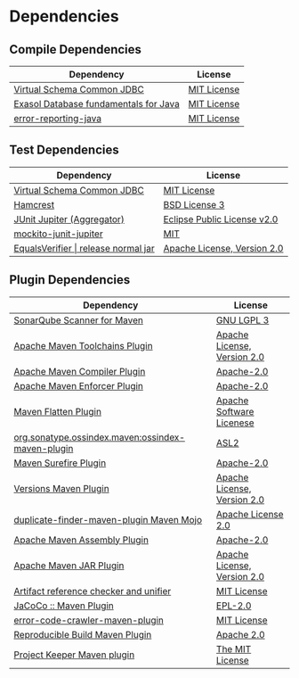 <!-- @formatter:off -->
# Dependencies

## Compile Dependencies

| Dependency                                 | License          |
| ------------------------------------------ | ---------------- |
| [Virtual Schema Common JDBC][0]            | [MIT License][1] |
| [Exasol Database fundamentals for Java][2] | [MIT License][3] |
| [error-reporting-java][4]                  | [MIT License][5] |

## Test Dependencies

| Dependency                                 | License                           |
| ------------------------------------------ | --------------------------------- |
| [Virtual Schema Common JDBC][0]            | [MIT License][1]                  |
| [Hamcrest][6]                              | [BSD License 3][7]                |
| [JUnit Jupiter (Aggregator)][8]            | [Eclipse Public License v2.0][9]  |
| [mockito-junit-jupiter][10]                | [MIT][11]                         |
| [EqualsVerifier \| release normal jar][12] | [Apache License, Version 2.0][13] |

## Plugin Dependencies

| Dependency                                              | License                           |
| ------------------------------------------------------- | --------------------------------- |
| [SonarQube Scanner for Maven][14]                       | [GNU LGPL 3][15]                  |
| [Apache Maven Toolchains Plugin][16]                    | [Apache License, Version 2.0][13] |
| [Apache Maven Compiler Plugin][17]                      | [Apache-2.0][13]                  |
| [Apache Maven Enforcer Plugin][18]                      | [Apache-2.0][13]                  |
| [Maven Flatten Plugin][19]                              | [Apache Software Licenese][13]    |
| [org.sonatype.ossindex.maven:ossindex-maven-plugin][20] | [ASL2][21]                        |
| [Maven Surefire Plugin][22]                             | [Apache-2.0][13]                  |
| [Versions Maven Plugin][23]                             | [Apache License, Version 2.0][13] |
| [duplicate-finder-maven-plugin Maven Mojo][24]          | [Apache License 2.0][25]          |
| [Apache Maven Assembly Plugin][26]                      | [Apache-2.0][13]                  |
| [Apache Maven JAR Plugin][27]                           | [Apache License, Version 2.0][13] |
| [Artifact reference checker and unifier][28]            | [MIT License][29]                 |
| [JaCoCo :: Maven Plugin][30]                            | [EPL-2.0][31]                     |
| [error-code-crawler-maven-plugin][32]                   | [MIT License][33]                 |
| [Reproducible Build Maven Plugin][34]                   | [Apache 2.0][21]                  |
| [Project Keeper Maven plugin][35]                       | [The MIT License][36]             |

[0]: https://github.com/exasol/virtual-schema-common-jdbc/
[1]: https://github.com/exasol/virtual-schema-common-jdbc/blob/main/LICENSE
[2]: https://github.com/exasol/db-fundamentals-java/
[3]: https://github.com/exasol/db-fundamentals-java/blob/main/LICENSE
[4]: https://github.com/exasol/error-reporting-java/
[5]: https://github.com/exasol/error-reporting-java/blob/main/LICENSE
[6]: http://hamcrest.org/JavaHamcrest/
[7]: http://opensource.org/licenses/BSD-3-Clause
[8]: https://junit.org/junit5/
[9]: https://www.eclipse.org/legal/epl-v20.html
[10]: https://github.com/mockito/mockito
[11]: https://opensource.org/licenses/MIT
[12]: https://www.jqno.nl/equalsverifier
[13]: https://www.apache.org/licenses/LICENSE-2.0.txt
[14]: http://sonarsource.github.io/sonar-scanner-maven/
[15]: http://www.gnu.org/licenses/lgpl.txt
[16]: https://maven.apache.org/plugins/maven-toolchains-plugin/
[17]: https://maven.apache.org/plugins/maven-compiler-plugin/
[18]: https://maven.apache.org/enforcer/maven-enforcer-plugin/
[19]: https://www.mojohaus.org/flatten-maven-plugin/
[20]: https://sonatype.github.io/ossindex-maven/maven-plugin/
[21]: http://www.apache.org/licenses/LICENSE-2.0.txt
[22]: https://maven.apache.org/surefire/maven-surefire-plugin/
[23]: https://www.mojohaus.org/versions/versions-maven-plugin/
[24]: https://basepom.github.io/duplicate-finder-maven-plugin
[25]: http://www.apache.org/licenses/LICENSE-2.0.html
[26]: https://maven.apache.org/plugins/maven-assembly-plugin/
[27]: https://maven.apache.org/plugins/maven-jar-plugin/
[28]: https://github.com/exasol/artifact-reference-checker-maven-plugin/
[29]: https://github.com/exasol/artifact-reference-checker-maven-plugin/blob/main/LICENSE
[30]: https://www.jacoco.org/jacoco/trunk/doc/maven.html
[31]: https://www.eclipse.org/legal/epl-2.0/
[32]: https://github.com/exasol/error-code-crawler-maven-plugin/
[33]: https://github.com/exasol/error-code-crawler-maven-plugin/blob/main/LICENSE
[34]: http://zlika.github.io/reproducible-build-maven-plugin
[35]: https://github.com/exasol/project-keeper/
[36]: https://github.com/exasol/project-keeper/blob/main/LICENSE
